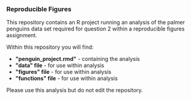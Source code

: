 ### Reproducible Figures

This repository contains an R project running an analysis of the palmer penguins data set required for question 2 within a reproducible figures assignment. 

Within this repository you will find:
* **"penguin_project.rmd"** - containing the analysis
* **"data" file** - for use within analysis
* **"figures" file** - for use within analysis
* **"functions" file** - for use within analysis

Please use this analysis but do not edit the repository.  
